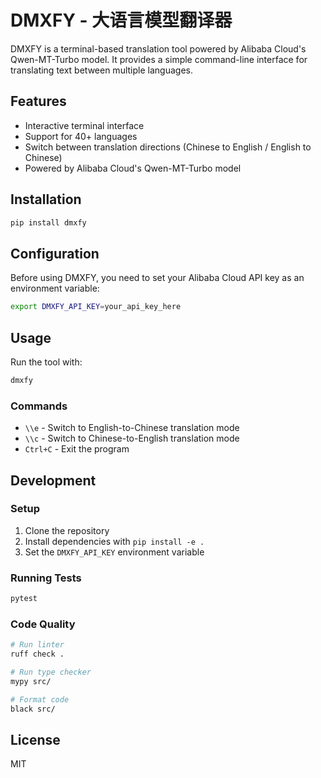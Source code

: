 # DMXFY - 大语言模型翻译器

DMXFY is a terminal-based translation tool powered by Alibaba Cloud's Qwen-MT-Turbo model. It provides a simple command-line interface for translating text between multiple languages.

## Features

- Interactive terminal interface
- Support for 40+ languages
- Switch between translation directions (Chinese to English / English to Chinese)
- Powered by Alibaba Cloud's Qwen-MT-Turbo model

## Installation

```bash
pip install dmxfy
```

## Configuration

Before using DMXFY, you need to set your Alibaba Cloud API key as an environment variable:

```bash
export DMXFY_API_KEY=your_api_key_here
```

## Usage

Run the tool with:

```bash
dmxfy
```

### Commands

- `\\e` - Switch to English-to-Chinese translation mode
- `\\c` - Switch to Chinese-to-English translation mode
- `Ctrl+C` - Exit the program

## Development

### Setup

1. Clone the repository
2. Install dependencies with `pip install -e .`
3. Set the `DMXFY_API_KEY` environment variable

### Running Tests

```bash
pytest
```

### Code Quality

```bash
# Run linter
ruff check .

# Run type checker
mypy src/

# Format code
black src/
```

## License

MIT
